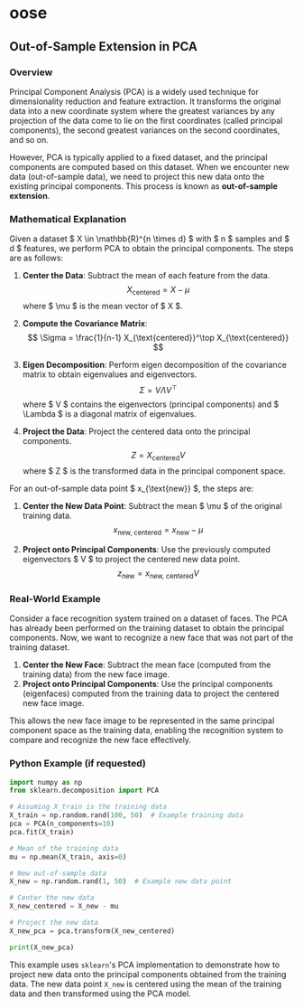 # oose 

## Out-of-Sample Extension in PCA

### Overview
Principal Component Analysis (PCA) is a widely used technique for dimensionality reduction and feature extraction. It transforms the original data into a new coordinate system where the greatest variances by any projection of the data come to lie on the first coordinates (called principal components), the second greatest variances on the second coordinates, and so on.

However, PCA is typically applied to a fixed dataset, and the principal components are computed based on this dataset. When we encounter new data (out-of-sample data), we need to project this new data onto the existing principal components. This process is known as **out-of-sample extension**.

### Mathematical Explanation
Given a dataset $ X \in \mathbb{R}^{n \times d} $ with $ n $ samples and $ d $ features, we perform PCA to obtain the principal components. The steps are as follows:

1. **Center the Data**: Subtract the mean of each feature from the data.
    $$
    X_{\text{centered}} = X - \mu
    $$
    where $ \mu $ is the mean vector of $ X $.

2. **Compute the Covariance Matrix**:
    $$
    \Sigma = \frac{1}{n-1} X_{\text{centered}}^\top X_{\text{centered}}
    $$

3. **Eigen Decomposition**: Perform eigen decomposition of the covariance matrix to obtain eigenvalues and eigenvectors.
    $$
    \Sigma = V \Lambda V^\top
    $$
    where $ V $ contains the eigenvectors (principal components) and $ \Lambda $ is a diagonal matrix of eigenvalues.

4. **Project the Data**: Project the centered data onto the principal components.
    $$
    Z = X_{\text{centered}} V
    $$
    where $ Z $ is the transformed data in the principal component space.

For an out-of-sample data point $ x_{\text{new}} $, the steps are:

1. **Center the New Data Point**: Subtract the mean $ \mu $ of the original training data.
    $$
    x_{\text{new, centered}} = x_{\text{new}} - \mu
    $$

2. **Project onto Principal Components**: Use the previously computed eigenvectors $ V $ to project the centered new data point.
    $$
    z_{\text{new}} = x_{\text{new, centered}} V
    $$

### Real-World Example
Consider a face recognition system trained on a dataset of faces. The PCA has already been performed on the training dataset to obtain the principal components. Now, we want to recognize a new face that was not part of the training dataset.

1. **Center the New Face**: Subtract the mean face (computed from the training data) from the new face image.
2. **Project onto Principal Components**: Use the principal components (eigenfaces) computed from the training data to project the centered new face image.

This allows the new face image to be represented in the same principal component space as the training data, enabling the recognition system to compare and recognize the new face effectively.

### Python Example (if requested)
```python
import numpy as np
from sklearn.decomposition import PCA

# Assuming X_train is the training data
X_train = np.random.rand(100, 50)  # Example training data
pca = PCA(n_components=10)
pca.fit(X_train)

# Mean of the training data
mu = np.mean(X_train, axis=0)

# New out-of-sample data
X_new = np.random.rand(1, 50)  # Example new data point

# Center the new data
X_new_centered = X_new - mu

# Project the new data
X_new_pca = pca.transform(X_new_centered)

print(X_new_pca)
```

This example uses `sklearn`'s PCA implementation to demonstrate how to project new data onto the principal components obtained from the training data. The new data point `X_new` is centered using the mean of the training data and then transformed using the PCA model.

